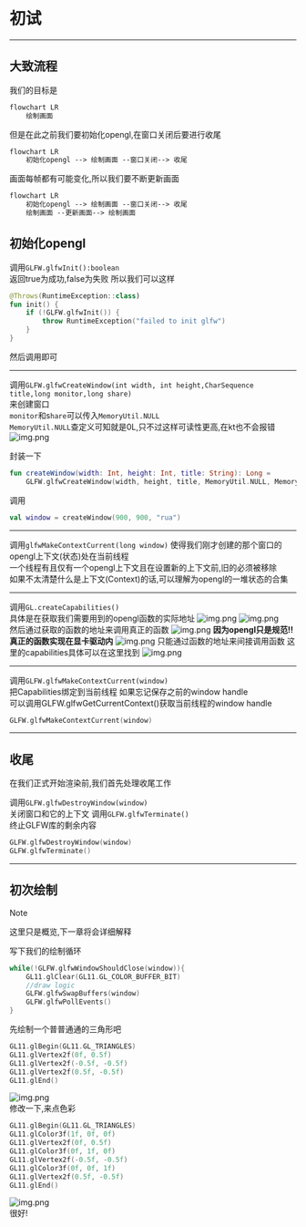 # 初试

---

## 大致流程

我们的目标是

````mmd
flowchart LR
    绘制画面
````

但是在此之前我们要初始化opengl,在窗口关闭后要进行收尾

````mmd
flowchart LR
    初始化opengl --> 绘制画面 --窗口关闭--> 收尾
````

画面每帧都有可能变化,所以我们要不断更新画面

````mmd
flowchart LR
    初始化opengl --> 绘制画面 --窗口关闭--> 收尾
    绘制画面 --更新画面--> 绘制画面
````

## 初始化opengl

调用`GLFW.glfwInit():boolean`  
返回true为成功,false为失败 所以我们可以这样

````kotlin
@Throws(RuntimeException::class)
fun init() {
    if (!GLFW.glfwInit()) {
        throw RuntimeException("failed to init glfw")
    }
}
````

然后调用即可

---

调用`GLFW.glfwCreateWindow(int width, int height,CharSequence title,long monitor,long share)`  
来创建窗口  
`monitor`和s`hare`可以传入`MemoryUtil.NULL`  
`MemoryUtil.NULL`查定义可知就是0L,只不过这样可读性更高,在kt也不会报错
![img.png](preparationImages/glfwCreateWindowComment.png)

封装一下

````kotlin
fun createWindow(width: Int, height: Int, title: String): Long =
    GLFW.glfwCreateWindow(width, height, title, MemoryUtil.NULL, MemoryUtil.NULL)
````

调用

````kotlin
val window = createWindow(900, 900, "rua")
````

---
调用`glfwMakeContextCurrent(long window)`
使得我们刚才创建的那个窗口的opengl上下文(状态)处在当前线程  
一个线程有且仅有一个opengl上下文且在设置新的上下文前,旧的必须被移除  
如果不太清楚什么是上下文(Context)的话,可以理解为opengl的一堆状态的合集

---

调用`GL.createCapabilities()`  
具体是在获取我们需要用到的opengl函数的实际地址
![img.png](preparationImages/createCapabilities.png)
![img.png](preparationImages/retrieveFunAddress.png)  
然后通过获取的函数的地址来调用真正的函数
![img.png](preparationImages/callFunByAddress.png)
**因为opengl只是规范!!真正的函数实现在显卡驱动内**
![img.png](preparationImages/openglIsStandard.png)
只能通过函数的地址来间接调用函数 这里的capabilities具体可以在这里找到
![img.png](preparationImages/openglCapabilities.png)

---

调用`GLFW.glfwMakeContextCurrent(window)`  
把Capabilities绑定到当前线程 如果忘记保存之前的window handle  
可以调用GLFW.glfwGetCurrentContext()获取当前线程的window handle

````kotlin
GLFW.glfwMakeContextCurrent(window)
````

---

## 收尾

在我们正式开始渲染前,我们首先处理收尾工作

调用`GLFW.glfwDestroyWindow(window)`  
关闭窗口和它的上下文 调用`GLFW.glfwTerminate()`  
终止GLFW库的剩余内容

````kotlin
GLFW.glfwDestroyWindow(window)
GLFW.glfwTerminate()
````

---

## 初次绘制

>[!note]
>这里只是概览,下一章将会详细解释

写下我们的绘制循环

````kotlin
while(!GLFW.glfwWindowShouldClose(window)){
    GL11.glClear(GL11.GL_COLOR_BUFFER_BIT)
    //draw logic
    GLFW.glfwSwapBuffers(window)
    GLFW.glfwPollEvents()
}
````

先绘制一个普普通通的三角形吧

````kotlin
GL11.glBegin(GL11.GL_TRIANGLES)
GL11.glVertex2f(0f, 0.5f)
GL11.glVertex2f(-0.5f, -0.5f)
GL11.glVertex2f(0.5f, -0.5f)
GL11.glEnd()
````

![img.png](preparationImages/SimpleWhiteTrinagle.png)  
修改一下,来点色彩

````kotlin
GL11.glBegin(GL11.GL_TRIANGLES)
GL11.glColor3f(1f, 0f, 0f)
GL11.glVertex2f(0f, 0.5f)
GL11.glColor3f(0f, 1f, 0f)
GL11.glVertex2f(-0.5f, -0.5f)
GL11.glColor3f(0f, 0f, 1f)
GL11.glVertex2f(0.5f, -0.5f)
GL11.glEnd()
````

![img.png](preparationImages/ColorfulTraiangle.png)  
很好!